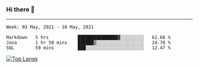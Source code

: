 ### Hi there 👋
---
<!--START_SECTION:waka-->
```text
Week: 03 May, 2021 - 10 May, 2021

Markdown   5 hrs           ███████████████▓░░░░░░░░░   62.68 % 
Java       1 hr 58 mins    ██████▒░░░░░░░░░░░░░░░░░░   24.78 % 
SQL        59 mins         ███░░░░░░░░░░░░░░░░░░░░░░   12.47 % 
```
<!--END_SECTION:waka-->

[![Top Langs](https://github-readme-stats.vercel.app/api/top-langs/?username=HyunAh-iia&layout=compact)](https://github.com/anuraghazra/github-readme-stats)
<!--
**HyunAh-iia/HyunAh-iia** is a ✨ _special_ ✨ repository because its `README.md` (this file) appears on your GitHub profile.

Here are some ideas to get you started:

- 🔭 I’m currently working on ...
- 🌱 I’m currently learning ...
- 👯 I’m looking to collaborate on ...
- 🤔 I’m looking for help with ...
- 💬 Ask me about ...
- 📫 How to reach me: ...
- 😄 Pronouns: ...
- ⚡ Fun fact: ...
-->
